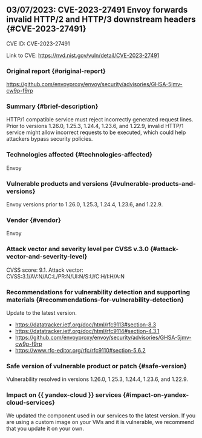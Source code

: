 ## 03/07/2023: CVE-2023-27491 Envoy forwards invalid HTTP/2 and HTTP/3 downstream headers {#CVE-2023-27491}

CVE ID: CVE-2023-27491

Link to CVE: <https://nvd.nist.gov/vuln/detail/CVE-2023-27491>

### Original report {#original-report}

<https://github.com/envoyproxy/envoy/security/advisories/GHSA-5jmv-cw9p-f9rp>

### Summary {#brief-description}

HTTP/1 compatible service must reject incorrectly generated request lines. Prior to versions 1.26.0, 1.25.3, 1.24.4, 1.23.6, and 1.22.9, invalid HTTP/1 service might allow incorrect requests to be executed, which could help attackers bypass security policies.

### Technologies affected {#technologies-affected}

Envoy

### Vulnerable products and versions {#vulnerable-products-and-versions}

Envoy versions prior to 1.26.0, 1.25.3, 1.24.4, 1.23.6, and 1.22.9.

### Vendor {#vendor}

Envoy

### Attack vector and severity level per CVSS v.3.0 {#attack-vector-and-severity-level}

CVSS score: 9.1. Attack vector: CVSS:3.1/AV:N/AC:L/PR:N/UI:N/S:U/C:H/I:H/A:N

### Recommendations for vulnerability detection and supporting materials {#recommendations-for-vulnerability-detection}

Update to the latest version.

* <https://datatracker.ietf.org/doc/html/rfc9113#section-8.3>
* <https://datatracker.ietf.org/doc/html/rfc9114#section-4.3.1>
* <https://github.com/envoyproxy/envoy/security/advisories/GHSA-5jmv-cw9p-f9rp>
* <https://www.rfc-editor.org/rfc/rfc9110#section-5.6.2>

### Safe version of vulnerable product or patch {#safe-version}

Vulnerability resolved in versions 1.26.0, 1.25.3, 1.24.4, 1.23.6, and 1.22.9.

### Impact on {{ yandex-cloud }} services {#impact-on-yandex-cloud-services}

We updated the component used in our services to the latest version. If you are using a custom image on your VMs and it is vulnerable, we recommend that you update it on your own.